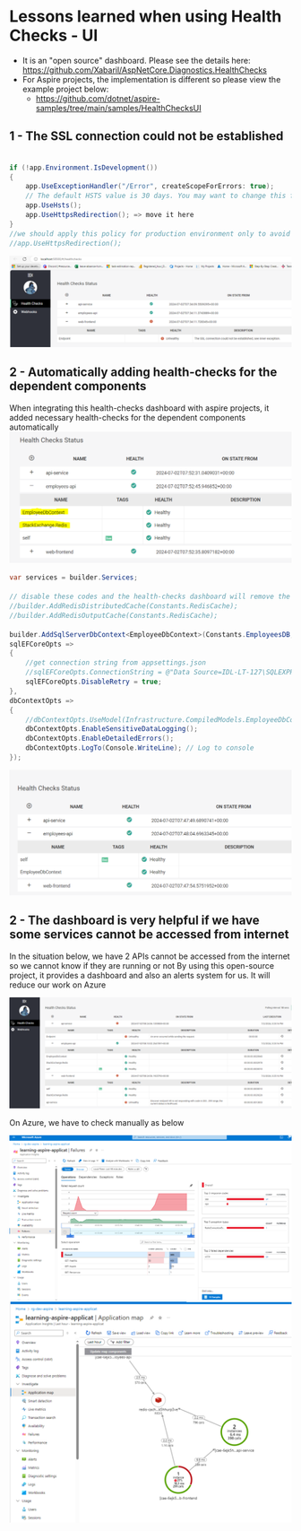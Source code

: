 # Lessons learned when using Health Checks - UI

* It is an "open source" dashboard. Please see the details here: https://github.com/Xabaril/AspNetCore.Diagnostics.HealthChecks
* For Aspire projects, the implementation is different so please view the example project below: 
	* https://github.com/dotnet/aspire-samples/tree/main/samples/HealthChecksUI

## 1 - The SSL connection could not be established
```csharp

if (!app.Environment.IsDevelopment())
{
	app.UseExceptionHandler("/Error", createScopeForErrors: true);
	// The default HSTS value is 30 days. You may want to change this for production scenarios, see https://aka.ms/aspnetcore-hsts.
	app.UseHsts();
	app.UseHttpsRedirection(); => move it here
}
//we should apply this policy for production environment only to avoid the error "The SSL connection could not be established"
//app.UseHttpsRedirection();

```
![healthchecks-ssl-issue](./Images/healthchecks-ssl-issue.PNG)

## 2 - Automatically adding health-checks for the dependent components
When integrating this health-checks dashboard with aspire projects, it added necessary health-checks for 
the dependent components automatically
![healthchecks-dependent-checks](./Images/healthchecks-dependent-checks.PNG)

```csharp
var services = builder.Services;

// disable these codes and the health-checks dashboard will remove the related checks on UI too
//builder.AddRedisDistributedCache(Constants.RedisCache);
//builder.AddRedisOutputCache(Constants.RedisCache);

builder.AddSqlServerDbContext<EmployeeDbContext>(Constants.EmployeesDB,
sqlEFCoreOpts =>
{
	//get connection string from appsettings.json
	//sqlEFCoreOpts.ConnectionString = @"Data Source=IDL-LT-127\SQLEXPRESS;Database=employees-sqldb;Integrated Security=True;Connect Timeout=30;Encrypt=True;Trust Server Certificate=True;Application Intent=ReadWrite;Multi Subnet Failover=False";
	sqlEFCoreOpts.DisableRetry = true;
},
dbContextOpts =>
{
	//dbContextOpts.UseModel(Infrastructure.CompiledModels.EmployeeDbContextModel.Instance);
	dbContextOpts.EnableSensitiveDataLogging();
	dbContextOpts.EnableDetailedErrors();
	dbContextOpts.LogTo(Console.WriteLine); // Log to console
});
```

![healthchecks-dependent-check-1](./Images/healthchecks-dependent-check-1.PNG)

## 2 - The dashboard is very helpful if we have some services cannot be accessed from internet

In the situation below, we have 2 APIs cannot be accessed from the internet so we cannot know if they are running or not
By using this open-source project, it provides a dashboard and also an alerts system for us. It will reduce our work on Azure

![healthchecks-dashboard](./Images/healthchecks-dashboard.PNG)

On Azure, we have to check manually as below

![healthchecks-azure-monitor-dashboard](./Images/healthchecks-azure-monitor-dashboard.PNG)
![healthchecks-applications-map](./Images/healthchecks-applications-map.PNG)



